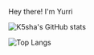 Hey there! I'm Yurri

![K5sha's GitHub stats](https://github-readme-stats.vercel.app/api?username=k5sha&show_icons=true&theme=tokyonight)

![Top Langs](https://github-readme-stats.vercel.app/api/top-langs/?username=k5sha&layout=compact&theme=tokyonight)
